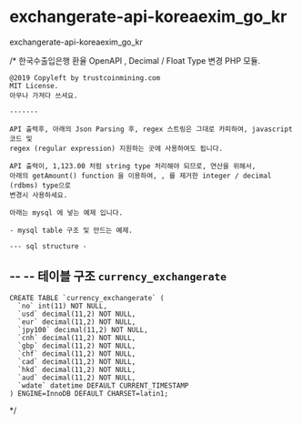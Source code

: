 # exchangerate-api-koreaexim_go_kr
exchangerate-api-koreaexim_go_kr

/*
	한국수출입은행 환율 OpenAPI , Decimal / Float Type 변경 PHP 모듈.
	
	@2019 Copyleft by trustcoinmining.com
	MIT License.
	아무나 가져다 쓰셔요. 

	-------

	API 출력후, 아래의 Json Parsing 후, regex 스트링은 그대로 카피하여, javascript 코드 및
	regex (regular expression) 지원하는 곳에 사용하여도 됩니다.

	API 출력이, 1,123.00 처럼 string type 처리해야 되므로, 연산을 위해서,
	아래의 getAmount() function 을 이용하여, , 를 제거한 integer / decimal (rdbms) type으로
	변경시 사용하세요.

	아래는 mysql 에 넣는 예제 입니다.

	- mysql table 구조 및 만드는 예제.

	--- sql structure - 
--
-- 테이블 구조 `currency_exchangerate`
--

```
CREATE TABLE `currency_exchangerate` (
  `no` int(11) NOT NULL,
  `usd` decimal(11,2) NOT NULL,
  `eur` decimal(11,2) NOT NULL,
  `jpy100` decimal(11,2) NOT NULL,
  `cnh` decimal(11,2) NOT NULL,
  `gbp` decimal(11,2) NOT NULL,
  `chf` decimal(11,2) NOT NULL,
  `cad` decimal(11,2) NOT NULL,
  `hkd` decimal(11,2) NOT NULL,
  `aud` decimal(11,2) NOT NULL,
  `wdate` datetime DEFAULT CURRENT_TIMESTAMP
) ENGINE=InnoDB DEFAULT CHARSET=latin1;
```

*/
